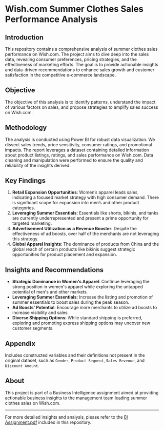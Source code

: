 # Wish.com Summer Clothes Sales Performance Analysis

## Introduction

This repository contains a comprehensive analysis of summer clothes sales performance on Wish.com. The project aims to dive deep into the sales data, revealing consumer preferences, pricing strategies, and the effectiveness of marketing efforts. The goal is to provide actionable insights and data-driven recommendations to enhance sales growth and customer satisfaction in the competitive e-commerce landscape.

## Objective

The objective of this analysis is to identify patterns, understand the impact of various factors on sales, and propose strategies to amplify sales success on Wish.com.

## Methodology

The analysis is conducted using Power BI for robust data visualization. We dissect sales trends, price sensitivity, consumer ratings, and promotional impacts. The report leverages a dataset containing detailed information about product listings, ratings, and sales performance on Wish.com. Data cleaning and manipulation were performed to ensure the quality and reliability of the insights derived.

## Key Findings

1. **Retail Expansion Opportunities**: Women’s apparel leads sales, indicating a focused market strategy with high consumer demand. There is significant scope for expansion into men’s and other product categories.
2. **Leveraging Summer Essentials**: Essentials like shorts, bikinis, and tanks are currently underrepresented and present a prime opportunity for targeted marketing.
3. **Advertisement Utilization as a Revenue Booster**: Despite the effectiveness of ad boosts, over half of the merchants are not leveraging this strategy.
4. **Global Apparel Insights**: The dominance of products from China and the global reach of certain products like bikinis suggest strategic opportunities for product placement and expansion.

## Insights and Recommendations

- **Strategic Dominance in Women's Apparel**: Continue leveraging the strong position in women's apparel while exploring the untapped potential of men's and other markets.
- **Leveraging Summer Essentials**: Increase the listing and promotion of summer essentials to boost sales during the peak season.
- **Ad Boosts' Potential**: Encourage more merchants to utilize ad boosts to increase visibility and sales.
- **Diverse Shipping Options**: While standard shipping is preferred, exploring and promoting express shipping options may uncover new customer segments.

## Appendix

Includes constructed variables and their definitions not present in the original dataset, such as `Gender`, `Product Segment`, `Sales Revenue`, and `Discount Amount`.

## About

This project is part of a Business Intelligence assignment aimed at providing actionable business insights to the management team leading summer clothes sales on Wish.com.

---

For more detailed insights and analysis, please refer to the [BI Assignment.pdf](BI%20Assignment.pdf) included in this repository.
